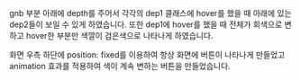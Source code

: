 gnb 부분 아래에 depth를 주어서 각각의 dep1 클래스에 hover를 했을 때 아래에 있는 dep2들이 보일 수 있게 하였습니다. 또한 
dep1에 hover를 했을 때 전체가 회색으로 변하고 hover한 부분만 색깔이 검은색으로 나타나게 하였습니다.

화면 우측 하단에 position: fixed를 이용하여 항상 화면에
버튼이 나타나게 만들었고 animation 효과를 적용하여
색이 계속 변하는 버튼을 만들었습니다.